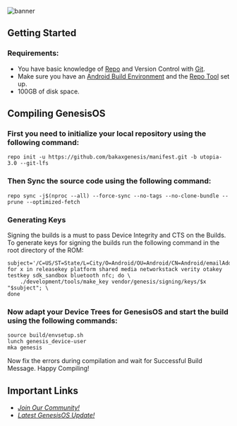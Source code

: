 ![banner](https://raw.githubusercontent.com/GenesisOS/.github/master/profile/BuildBanner.png)

Getting Started
-
### Requirements:
- You have basic knowledge of [Repo](https://source.android.com/source/using-repo.html) and Version Control with [Git](https://source.android.com/source/version-control.html).
- Make sure you have an [Android Build Environment](https://source.android.com/setup/build/initializing) and the [Repo Tool](https://source.android.com/setup/build/downloading) set up.
- 100GB of disk space.

Compiling GenesisOS
-

### First you need to initialize your local repository using the following command:
```
repo init -u https://github.com/bakaxgenesis/manifest.git -b utopia-3.0 --git-lfs
```
### Then Sync the source code using the following command:
```
repo sync -j$(nproc --all) --force-sync --no-tags --no-clone-bundle --prune --optimized-fetch
```
### Generating Keys
Signing the builds is a must to pass Device Integrity and CTS on the Builds. To generate keys for signing the builds run the following command in the root directory of the ROM:
```
subject='/C=US/ST=State/L=City/O=Android/OU=Android/CN=Android/emailAddress=email@example.com'
for x in releasekey platform shared media networkstack verity otakey testkey sdk_sandbox bluetooth nfc; do \
    ./development/tools/make_key vendor/genesis/signing/keys/$x "$subject"; \
done
```
### Now adapt your Device Trees for GenesisOS and start the build using the following commands:
```
source build/envsetup.sh
lunch genesis_device-user
mka genesis
```
Now fix the errors during compilation and wait for Successful Build Message. Happy Compiling!

Important Links
-
- [*Join Our Community!*](https://t.me/GenesisOSChat)
- [*Latest GenesisOS Update!*](https://t.me/TheGenesisOS)
